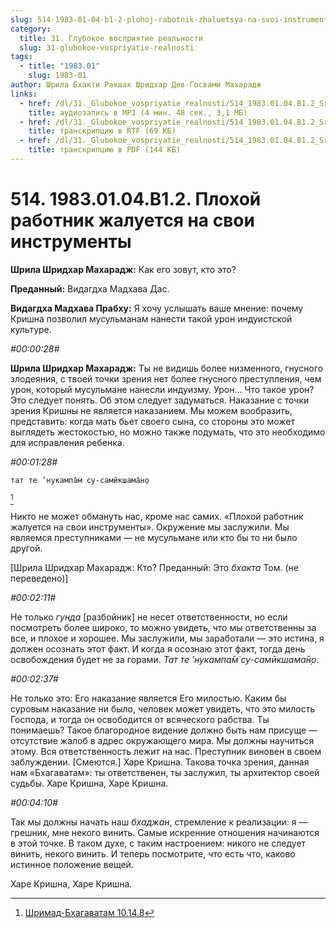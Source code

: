 ```yaml
---
slug: 514-1983-01-04-b1-2-plohoj-rabotnik-zhaluetsya-na-svoi-instrumenty
category:
  title: 31. Глубокое восприятие реальности
  slug: 31-glubokoe-vospriyatie-realnosti
tags:
  - title: "1983.01"
    slug: 1983-01
author: Шрила Бхакти Ракшак Шридхар Дев-Госвами Махарадж
links:
  - href: /dl/31._Glubokoe_vospriyatie_realnosti/514_1983.01.04.B1.2_SridharMj_Plohoj_rabotnik_zhaluetsja_na_svoi_instrumenty.mp3
    title: аудиозапись в MP3 (4 мин. 48 сек., 3,1 МБ)
  - href: /dl/31._Glubokoe_vospriyatie_realnosti/514_1983.01.04.B1.2_SridharMj_Plohoj_rabotnik_zhaluetsja_na_svoi_instrumenty.rtf
    title: транскрипцию в RTF (69 КБ)
  - href: /dl/31._Glubokoe_vospriyatie_realnosti/514_1983.01.04.B1.2_SridharMj_Plohoj_rabotnik_zhaluetsja_na_svoi_instrumenty.pdf
    title: транскрипцию в PDF (144 КБ)
---
```


# 514. 1983.01.04.B1.2. Плохой работник жалуется на свои инструменты

**Шрила Шридхар Махарадж:** Как его зовут, кто это?

**Преданный:** Видагдха Мадхава Дас.

**Видагдха Мадхава Прабху:** Я хочу услышать ваше мнение: почему Кришна позволил мусульманам нанести такой урон индуистской культуре.

*#00:00:28#*

**Шрила Шридхар Махарадж:** Ты не видишь более низменного, гнусного злодеяния, с твоей точки зрения нет более гнусного преступления, чем урон, который мусульмане нанесли индуизму. Урон… Что такое урон? Это следует понять. Об этом следует задуматься. Наказание с точки зрения Кришны не является наказанием. Мы можем вообразить, представить: когда мать бьет своего сына, со стороны это может выглядеть жестокостью, но можно также подумать, что это необходимо для исправления ребенка.

*#00:01:28#*

    тат те ’нукампа̄м̇ су-самӣкшама̄н̣о
[^_ftn1]

Никто не может обмануть нас, кроме нас самих. «Плохой работник жалуется на свои инструменты». Окружение мы заслужили. Мы являемся преступниками — не мусульмане или кто бы то ни было другой.

[Шрила Шридхар Махарадж: Кто? Преданный: Это *бхакта* Том. (не переведено)]

*#00:02:11#*

Не только *гунда* [разбойник] не несет ответственности, но если посмотреть более широко, то можно увидеть, что мы ответственны за все, и плохое и хорошее. Мы заслужили, мы заработали — это истина, я должен осознать этот факт. И когда я осознаю этот факт, тогда день освобождения будет не за горами. *Тат те ’нукампа̄м̇ су-самӣкшама̄н̣о*.

*#00:02:37#*

Не только это: Его наказание является Его милостью. Каким бы суровым наказание ни было, человек может увидеть, что это милость Господа, и тогда он освободится от всяческого рабства. Ты понимаешь? Такое благородное видение должно быть нам присуще — отсутствие жалоб в адрес окружающего мира. Мы должны научиться этому. Вся ответственность лежит на нас. Преступник виновен в своем заблуждении. [Смеются.] Харе Кришна. Такова точка зрения, данная нам «Бхагаватам»: ты ответственен, ты заслужил, ты архитектор своей судьбы. Харе Кришна, Харе Кришна.

*#00:04:10#*

Так мы должны начать наш *бхаджан*, стремление к реализации: я — грешник, мне некого винить. Самые искренние отношения начинаются в этой точке. В таком духе, с таким настроением: никого не следует винить, некого винить. И теперь посмотрите, что есть что, каково истинное положение вещей.

Харе Кришна, Харе Кришна.



[^_ftn1]: [Шримад-Бхагаватам 10.14.8](../notes/shrimad-bhagavatam/shrimad-bhagavatam-10-14-8.md)
